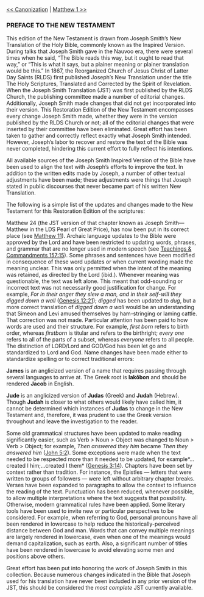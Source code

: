 [<< Canonization](Canonization)  |  [Matthew 1 >>](Matthew%201)

### PREFACE TO THE NEW TESTAMENT
This edition of the New Testament is drawn from Joseph Smith’s New Translation of the Holy Bible, commonly known as the Inspired Version. During talks that Joseph Smith gave in the Nauvoo era, there were several times when he said, “The Bible reads this way, but it ought to read that way,” or “This is what it says, but a plainer meaning or plainer translation would be this.” In 1867, the Reorganized Church of Jesus Christ of Latter Day Saints (RLDS) first published Joseph’s New Translation under the title The Holy Scriptures, Translated and Corrected by the Spirit of Revelation. When the Joseph Smith Translation (JST) was first published by the RLDS Church, the publishing committee made a number of editorial changes. Additionally, Joseph Smith made changes that did not get incorporated into their version. This Restoration Edition of the New Testament encompasses every change Joseph Smith made, whether they were in the version published by the RLDS Church or not; all of the editorial changes that were inserted by their committee have been eliminated. Great effort has been taken to gather and correctly reflect exactly what Joseph Smith intended. However, Joseph’s labor to recover and restore the text of the Bible was never completed, hindering this current effort to fully reflect his intentions.

All available sources of the Joseph Smith Inspired Version of the Bible have been used to align the text with Joseph’s efforts to improve the text. In addition to the written edits made by Joseph, a number of other textual adjustments have been made; these adjustments were things that Joseph stated in public discourses that never became part of his written New Translation.

The following is a simple list of the updates and changes made to the New Testament for this Restoration Edition of the scriptures:


Matthew 24 (the JST version of that chapter known as Joseph Smith—Matthew in the LDS Pearl of Great Price), has now been put in its correct place (see [Matthew 11](Matthew%2011)).
Archaic language updates to the Bible were approved by the Lord and have been restricted to updating words, phrases, and grammar that are no longer used in modern speech (see [Teachings & Commandments 157:15](Section%20157)).
Some phrases and sentences have been modified in consequence of these word updates or when current wording made the meaning unclear. This was only permitted when the intent of the meaning was retained, as directed by the Lord (ibid.). Whenever meaning was questionable, the text was left alone. This meant that odd-sounding or incorrect text was not necessarily good justification for change. For example, *For in their anger they slew a man, and in their self-will they digged down a wall* ([Genesis 12:21](Genesis%2012)); *digged* has been updated to *dug*, but a more correct translation of *digged down a wall* would be an understanding that Simeon and Levi amused themselves by ham-stringing or laming cattle. That correction was not made.
Particular attention has been paid to how words are used and their structure. For example, *first born* refers to birth order, whereas *firstborn* is titular and refers to the birthright; *every one* refers to all of the parts of a subset, whereas *everyone* refers to all people.
The distinction of LORD/Lord and GOD/God has been let go and standardized to Lord and God.
Name changes have been made either to standardize spelling or to correct traditional errors:


**James** is an anglicized version of a name that requires passing through several languages to arrive at. The Greek root is **Iakōbon** and should be rendered **Jacob** in English.

**Jude** is an anglicized version of **Judas** (Greek) and **Judah** (Hebrew). Though **Judah** is closer to what others would likely have called him, it cannot be determined which instances of **Judas** to change in the New Testament and, therefore, it was prudent to use the Greek version throughout and leave the investigation to the reader.

Some old grammatical structures have been updated to make reading significantly easier, such as Verb *>* Noun *>* Object was changed to Noun *>* Verb *>* Object; for example, *Then answered they him* became *Then they answered him* ([John 5:2](John%205)). Some exceptions were made when the text needed to be respected more than it needed to be updated, for example*…created I him;…created I them* ([Genesis 3:14](Genesis%203)).
Chapters have been set by context rather than tradition. For instance, the Epistles — letters that were written to groups of followers — were left without arbitrary chapter breaks.
Verses have been expanded to paragraphs to allow the context to influence the reading of the text.
Punctuation has been reduced, whenever possible, to allow multiple interpretations where the text suggests that possibility. Otherwise, modern grammatical rules have been applied.
Some literary tools have been used to invite new or particular perspectives to be considered. For example, when referring to God, personal pronouns have all been rendered in lowercase to help reduce the historically-perceived distance between God and man. Words that can convey multiple meanings are largely rendered in lowercase, even when one of the meanings would demand capitalization, such as earth. Also, a significant number of titles have been rendered in lowercase to avoid elevating some men and positions above others.

Great effort has been put into honoring the work of Joseph Smith in this collection. Because numerous changes indicated in the Bible that Joseph used for his translation have never been included in any prior version of the JST, this should be considered the *most complete* JST currently available.
